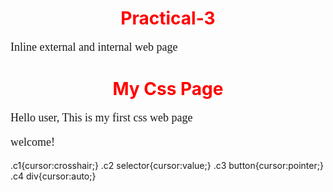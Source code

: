 # Practical-3
Inline external and internal web page
<!DOCTYPE>
<html>
    <head>
        <style type="text/css">
            body
            {
                height: 200vh;
                background-image:url('dog image.webp');
                background-repeat: repeat;
            }
            h1
            {
                color:red;
                text-align:center;
                size:700px;
            }
            p{
                font-family:cursive;
                font-size:large;
            }
            #para 1
            {
                font-family:'courier new',courier,monospace;
                font-style:italic;
                font-weight:bolder;
            }
            <h1 class=c1>HELLO</h1>
        </style>
    </head>
    <body>
        <h1>My Css Page</h1>
        <p>Hello user,
            This is my first css web page 
        </p>
        <p id="para1">welcome!</p>
        .c1{cursor:crosshair;}
        .c2 selector{cursor:value;}
        .c3 button{cursor:pointer;}
        .c4 div{cursor:auto;}
    </body>
</html>
